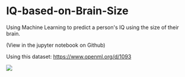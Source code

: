 # IQ-based-on-Brain-Size

Using Machine Learning to predict a person's IQ using the size of their brain.

(View in the jupyter notebook on Github)

Using this dataset: https://www.openml.org/d/1093

![](https://images.ecosia.org/y4stjN8EDtFHXqGOMnzrcVkweaU=/0x390/smart/http%3A%2F%2Fwww.hyptalk.com%2Fblog%2Fwp-content%2Fuploads%2F2014%2F01%2Fimprove-memory.jpg)
